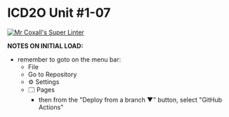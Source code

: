 # ICD2O Unit #1-07

[![Mr Coxall's Super Linter](https://github.com/ICD2O-Digital-Tech-AtriSarker/Unit1-07-HTML-JS/workflows/Mr%20Coxall's%20Super%20Linter/badge.svg)](https://github.com/ICD2O-Digital-Tech-AtriSarker/Unit1-07-HTML-JS/actions)


**NOTES ON INITIAL LOAD:**
- remember to goto on the menu bar:
  - File
  - Go to Repository
  - ⚙ Settings
  - 🗔 Pages
    - then from the "Deploy from a branch ▼" button, select "GitHub Actions"
